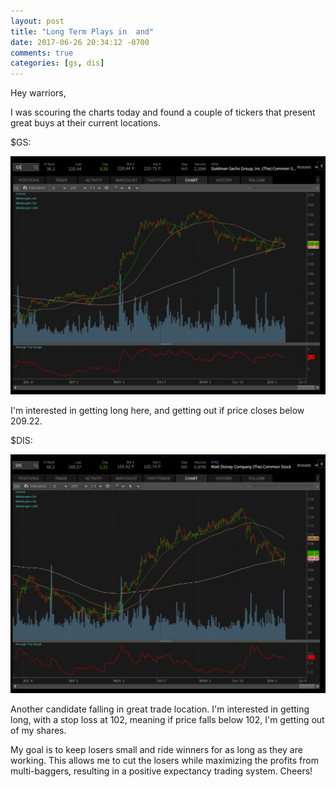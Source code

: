 ```yaml
---
layout: post
title: "Long Term Plays in  and"
date: 2017-06-26 20:34:12 -0700
comments: true
categories: [gs, dis]
---
```


Hey warriors,

I was scouring the charts today and found a couple of tickers that present great buys at their current locations.

<span class="ticker">$GS</span>:

[![GS - 2017-06-26](/images/blog/20170626/gs.png)](/images/blog/20170626/gs.png)

I'm interested in getting long here, and getting out if price closes below 209.22.

<span class="ticker">$DIS</span>:

[![DIS - 2017-06-26](/images/blog/20170626/dis.png)](/images/blog/20170626/dis.png)

Another candidate falling in great trade location. I'm interested in getting long, with a stop loss at 102, meaning if price falls below 102, I'm getting out of my shares.

My goal is to keep losers small and ride winners for as long as they are working. This allows me to cut the losers while maximizing the profits from multi-baggers, resulting in a positive expectancy trading system. Cheers!
